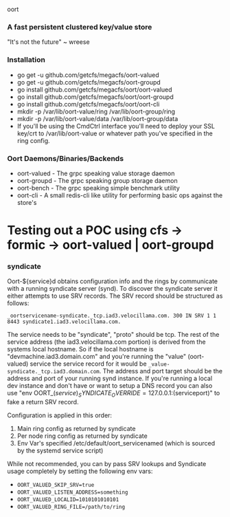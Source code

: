 oort

### A fast persistent clustered key/value store

"It's not the future" ~ wreese

### Installation

* go get -u github.com/getcfs/megacfs/oort-valued
* go get -u github.com/getcfs/megacfs/oort-groupd
* go install github.com/getcfs/megacfs/oort/oort-valued
* go install github.com/getcfs/megacfs/oort/oort-groupd
* go install github.com/getcfs/megacfs/oort/oort-cli
* mkdir -p /var/lib/oort-value/ring /var/lib/oort-group/ring
* mkdir -p /var/lib/oort-value/data /var/lib/oort-group/data
* If you'll be using the CmdCtrl interface you'll need to deploy your SSL key/crt to /var/lib/oort-value or whatever path you've specified in the ring config.

### Oort Daemons/Binaries/Backends

* oort-valued - The grpc speaking value storage daemon
* oort-groupd - The grpc speaking group storage daemon
* oort-bench - The grpc speaking simple benchmark utility
* oort-cli - A small redis-cli like utility for performing basic ops against the store's

# Testing out a POC using cfs -> formic -> oort-valued | oort-groupd

### syndicate

Oort-${service}d obtains configuration info and the rings by communicate with a running syndicate server (synd).
To discover the syndicate server it either attempts to use SRV records. The SRV record should be structured as follows:

```_oortservicename-syndicate._tcp.iad3.velocillama.com. 300 IN SRV 1 1 8443 syndicate1.iad3.velocillama.com.```

The service needs to be "syndicate", "proto" should be tcp. The rest of the service address (the iad3.velocillama.com portion) is derived from the systems local hostname. So if the local hostname is "devmachine.iad3.domain.com" and you're running the "value" (oort-valued) service the service record for it would be `_value-syndicate._tcp.iad3.domain.com`. The address and port target should be the address and port of your running synd instance. If you're running a local dev instance and don't have or want to setup a DNS record you can also use "env OORT_$(service)_SYNDICATE_OVERRIDE=127.0.0.1:$(serviceport)" to fake a return SRV record.

Configuration is applied in this order:

1. Main ring config as returned by syndicate
2. Per node ring config as returned by syndicate
3. Env Var's specified /etc/default/oort_servicenamed (which is sourced by the systemd service script)

While not recommended, you can by pass SRV lookups and Syndicate usage completely by setting the following env vars:

- `OORT_VALUED_SKIP_SRV=true`
- `OORT_VALUED_LISTEN_ADDRESS=something`
- `OORT_VALUED_LOCALID=1010101010101`
- `OORT_VALUED_RING_FILE=/path/to/ring`
